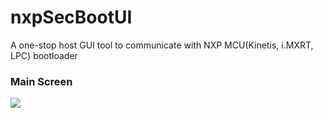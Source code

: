 # nxpSecBootUI
A one-stop host GUI tool to communicate with NXP MCU(Kinetis, i.MXRT, LPC) bootloader

### Main Screen
<img src="http://odox9r8vg.bkt.clouddn.com/image/github/nxpSecBoot_v0.5.0_main_view.PNG" style="zoom:100%" />